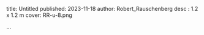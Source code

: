 title: Untitled
published: 2023-11-18
author: Robert_Rauschenberg
desc : 1.2 x 1.2 m
cover: RR-u-8.png

...






